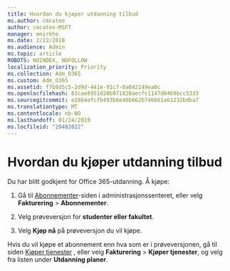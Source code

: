 ```yaml
---
title: Hvordan du kjøper utdanning tilbud
ms.author: cmcatee
author: cmcatee-MSFT
manager: mnirkhe
ms.date: 2/22/2018
ms.audience: Admin
ms.topic: article
ROBOTS: NOINDEX, NOFOLLOW
localization_priority: Priority
ms.collection: Adm_O365
ms.custom: Adm_O365
ms.assetid: f7b8d5c5-2d9d-441e-91c7-0a042149ea0c
ms.openlocfilehash: 83cae8951d20b071828aecfc1147d0469bcc5333
ms.sourcegitcommit: e2864efcfb493b6e46b662b746661a61232bdba7
ms.translationtype: MT
ms.contentlocale: nb-NO
ms.lasthandoff: 01/24/2019
ms.locfileid: "29482022"
---
```

# <a name="how-to-purchase-education-offer"></a>Hvordan du kjøper utdanning tilbud

Du har blitt godkjent for Office 365-utdanning. Å kjøpe:
  
1. Gå til [Abonnementer](https://go.microsoft.com/fwlink/p/?linkid=842054)-siden i administrasjonssenteret, eller velg **Fakturering** \> **Abonnementer**.
    
2. Velg prøveversjon for **studenter eller fakultet**.
    
3. Velg **Kjøp nå** på prøveversjon du vil kjøpe. 
    
Hvis du vil kjøpe et abonnement enn hva som er i prøveversjonen, gå til siden [Kjøper tjenester](https://go.microsoft.com/fwlink/p/?linkid=868433) , eller velg **Fakturering** \> **Kjøper tjenester**, og velg fra listen under **Utdanning planer**.
  

